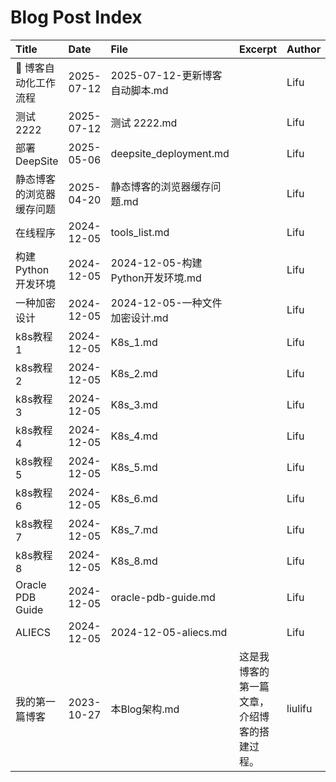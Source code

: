# Blog Post Index

| Title | Date | File | Excerpt | Author | Version | License |
| :----- | :---- | :---- | :------- | :------ | :------- | :------- |
| 📝 博客自动化工作流程 | 2025-07-12 | 2025-07-12-更新博客自动脚本.md |  | Lifu |  |  |
| 测试 2222 | 2025-07-12 | 测试 2222.md |  | Lifu |  |  |
| 部署DeepSite | 2025-05-06 | deepsite_deployment.md |  | Lifu |  |  |
| 静态博客的浏览器缓存问题 | 2025-04-20 | 静态博客的浏览器缓存问题.md |  | Lifu |  | MIT |
| 在线程序 | 2024-12-05 | tools_list.md |  | Lifu |  | Apache |
| 构建 Python 开发环境 | 2024-12-05 | 2024-12-05-构建Python开发环境.md |  | Lifu | v0.1.1 |  |
| 一种加密设计 | 2024-12-05 | 2024-12-05-一种文件加密设计.md |  | Lifu | v0.1 | CC BY-SA 4.0 |
| k8s教程1 | 2024-12-05 | K8s_1.md |  | Lifu |  | MIT |
| k8s教程2 | 2024-12-05 | K8s_2.md |  | Lifu |  | MIT |
| k8s教程3 | 2024-12-05 | K8s_3.md |  | Lifu |  | MIT |
| k8s教程4 | 2024-12-05 | K8s_4.md |  | Lifu |  | MIT |
| k8s教程5 | 2024-12-05 | K8s_5.md |  | Lifu |  | MIT |
| k8s教程6 | 2024-12-05 | K8s_6.md |  | Lifu |  | MIT |
| k8s教程7 | 2024-12-05 | K8s_7.md |  | Lifu |  | MIT |
| k8s教程8 | 2024-12-05 | K8s_8.md |  | Lifu |  | MIT |
| Oracle PDB Guide | 2024-12-05 | oracle-pdb-guide.md |  | Lifu |  | MIT |
| ALIECS | 2024-12-05 | 2024-12-05-aliecs.md |  | Lifu |  |  |
| 我的第一篇博客 | 2023-10-27 | 本Blog架构.md | 这是我博客的第一篇文章，介绍博客的搭建过程。 | liulifu | v1.0 | CC BY-SA 4.0 |

<!-- 自动生成的文件，请勿手动编辑 -->
<!-- 运行 python generate_index.py 来更新此文件 -->